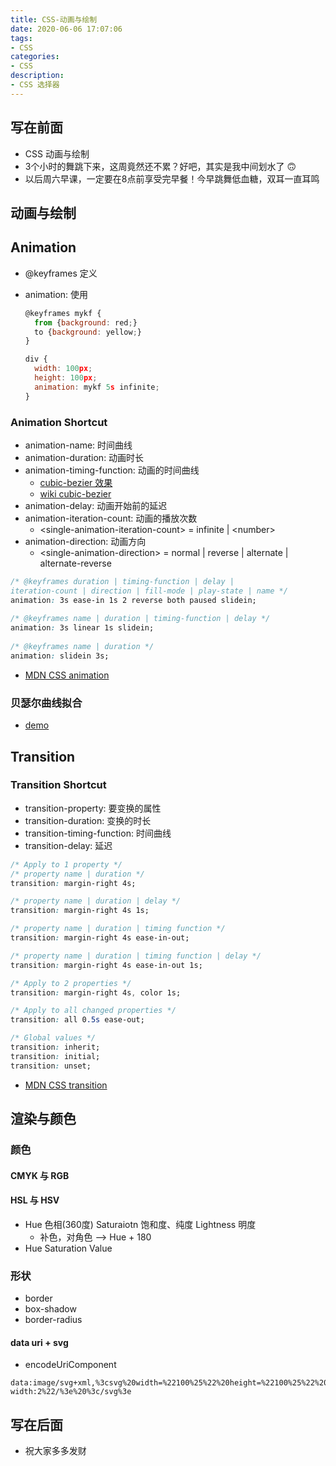 ```yaml
---
title: CSS-动画与绘制
date: 2020-06-06 17:07:06
tags: 
- CSS
categories:
- CSS
description:
- CSS 选择器
---
```



<style  type="text/css">
.lx-entry a {
    color: #191919;
    padding: 2px 0 1px 0;
    text-decoration: none;
    background-image: linear-gradient( transparent 0%, transparent calc(50% - 9px), rgba(247,65,65,.761) calc(50% - 9px), rgba(247,65,65,.761) 100% );
    transition: background-position 120ms ease-in-out, padding 120ms ease-in-out;
    background-size: 100% 200%;
    background-position: 0 0;
    word-break: break-word;
}

.lx-entry a:hover {
  background-image: linear-gradient( transparent 0%, transparent calc(50% - 9px), rgba(247,65,65,.761) calc(50% - 9px), rgba(247,65,65,.761) 100% );
  background-position: 0 100%;
}

.post-button a:hover {
  background-image: linear-gradient( transparent 0%, transparent calc(50% - 9px), transparent calc(50% - 9px), transparent 100% ) !important;
  background-position: 0 100% !important;
  outline: none !important;
  text-decoration: none !important;
}
</style>



## 写在前面
- CSS 动画与绘制
- 3个小时的舞跳下来，这周竟然还不累？好吧，其实是我中间划水了 🙃
- 以后周六早课，一定要在8点前享受完早餐！今早跳舞低血糖，双耳一直耳鸣





## 动画与绘制


## Animation
- @keyframes 定义
- animation: 使用

	```javascript
	@keyframes mykf {
	  from {background: red;}
	  to {background: yellow;}
	}
	
	div {
	  width: 100px;
	  height: 100px;
	  animation: mykf 5s infinite;
	}
	```
	
### Animation Shortcut
- animation-name: 时间曲线
- animation-duration: 动画时长
- animation-timing-function: 动画的时间曲线
	- [cubic-bezier 效果](https://cubic-bezier.com/#.17,.67,.83,.67)
	- [wiki cubic-bezier](https://zh.wikipedia.org/wiki/%E8%B2%9D%E8%8C%B2%E6%9B%B2%E7%B7%9A)
- animation-delay: 动画开始前的延迟
- animation-iteration-count: 动画的播放次数
	- &lt;single-animation-iteration-count&gt; = infinite | &lt;number&gt;
- animation-direction: 动画方向
	- &lt;single-animation-direction&gt; = normal | reverse | alternate | alternate-reverse

	

```css
/* @keyframes duration | timing-function | delay | 
iteration-count | direction | fill-mode | play-state | name */
animation: 3s ease-in 1s 2 reverse both paused slidein;
	
/* @keyframes name | duration | timing-function | delay */
animation: 3s linear 1s slidein;
	
/* @keyframes name | duration */
animation: slidein 3s;
```
- [MDN CSS animation](https://developer.mozilla.org/en-US/docs/Web/CSS/animation)

### 贝瑟尔曲线拟合
- [demo]()


## Transition
### Transition Shortcut
- transition-property: 要变换的属性
- transition-duration: 变换的时长
- transition-timing-function: 时间曲线
- transition-delay: 延迟

```css
/* Apply to 1 property */
/* property name | duration */
transition: margin-right 4s;

/* property name | duration | delay */
transition: margin-right 4s 1s;

/* property name | duration | timing function */
transition: margin-right 4s ease-in-out;

/* property name | duration | timing function | delay */
transition: margin-right 4s ease-in-out 1s;

/* Apply to 2 properties */
transition: margin-right 4s, color 1s;

/* Apply to all changed properties */
transition: all 0.5s ease-out;

/* Global values */
transition: inherit;
transition: initial;
transition: unset;
```
- [MDN CSS transition](https://developer.mozilla.org/en-US/docs/Web/CSS/transition)



## 渲染与颜色

### 颜色
#### CMYK 与 RGB
#### HSL 与 HSV
- Hue 色相(360度) Saturaiotn 饱和度、纯度 Lightness 明度
	- 补色，对角色 --> Hue + 180
- Hue Saturation Value

### 形状
- border
- box-shadow
- border-radius

#### data uri + svg
- encodeUriComponent

```
data:image/svg+xml,%3csvg%20width=%22100%25%22%20height=%22100%25%22%20version=%221.1%22%20xmlns=%22http://www.w3.org/2000/svg%22%3e%3cellipse%20cx=%22300%22%20cy=%22150%22%20rx=%22200%22%20ry=%2280%22%20style=%22fill:rgb(200,100,50);%20stroke:rgb(0,0,100);stroke-width:2%22/%3e%20%3c/svg%3e
```





## 写在后面
- 祝大家多多发财
